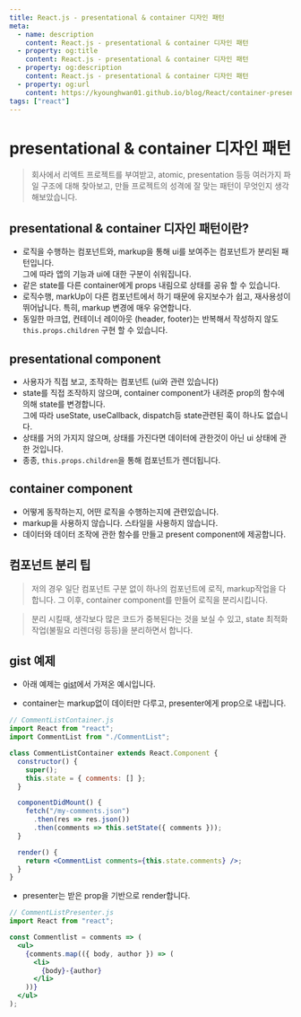 ```yaml
---
title: React.js - presentational & container 디자인 패턴
meta:
  - name: description
    content: React.js - presentational & container 디자인 패턴
  - property: og:title
    content: React.js - presentational & container 디자인 패턴
  - property: og:description
    content: React.js - presentational & container 디자인 패턴
  - property: og:url
    content: https://kyounghwan01.github.io/blog/React/container-presenter-dessign-pattern/
tags: ["react"]
---
```


# presentational & container 디자인 패턴

> 회사에서 리엑트 프로젝트를 부여받고, atomic, presentation 등등 여러가지 파일 구조에 대해 찾아보고, 만들 프로젝트의 성격에 잘 맞는 패턴이 무엇인지 생각해보았습니다.

## presentational & container 디자인 패턴이란?

- 로직을 수행하는 컴포넌트와, markup을 통해 ui를 보여주는 컴포넌트가 분리된 패턴입니다.<br> 그에 따라 앱의 기능과 ui에 대한 구분이 쉬워집니다.
- 같은 state를 다른 container에게 props 내림으로 상태를 공유 할 수 있습니다.
- 로직수행, markUp이 다른 컴포넌트에서 하기 때문에 유지보수가 쉽고, 재사용성이 뛰어납니다. 특히, markup 변경에 매우 유연합니다.
- 동일한 마크업, 컨테이너 레이아웃 (header, footer)는 반복해서 작성하지 않도 `this.props.children` 구현 할 수 있습니다.

## presentational component

- 사용자가 직접 보고, 조작하는 컴포넌트 (ui와 관련 있습니다)
- state를 직접 조작하지 않으며, container component가 내려준 prop의 함수에 의해 state를 변경합니다. <br>
  그에 따라 useState, useCallback, dispatch등 state관련된 훅이 하나도 없습니다.
- 상태를 거의 가지지 않으며, 상태를 가진다면 데이터에 관한것이 아닌 ui 상태에 관한 것입니다.
- 종종, `this.props.children`을 통해 컴포넌트가 렌더됩니다.

## container component

- 어떻게 동작하는지, 어떤 로직을 수행하는지에 관련있습니다.
- markup을 사용하지 않습니다. 스타일을 사용하지 않습니다.
- 데이터와 데이터 조작에 관한 함수를 만들고 present component에 제공합니다.

## 컴포넌트 분리 팁

> 저의 경우 일단 컴포넌트 구분 없이 하나의 컴포넌트에 로직, markup작업을 다 합니다. 그 이후, container component를 만들어 로직을 분리시킵니다.

> 분리 시킬때, 생각보다 많은 코드가 중복된다는 것을 보실 수 있고, state 최적화 작업(불필요 리렌더링 등등)을 분리하면서 합니다.

## gist 예제

- 아래 예제는 [gist](https://gist.github.com/chantastic/fc9e3853464dffdb1e3c)에서 가져온 예시입니다.

- container는 markup없이 데이터만 다루고, presenter에게 prop으로 내립니다.

```jsx
// CommentListContainer.js
import React from "react";
import CommentList from "./CommentList";

class CommentListContainer extends React.Component {
  constructor() {
    super();
    this.state = { comments: [] };
  }

  componentDidMount() {
    fetch("/my-comments.json")
      .then(res => res.json())
      .then(comments => this.setState({ comments }));
  }

  render() {
    return <CommentList comments={this.state.comments} />;
  }
}
```

- presenter는 받은 prop을 기반으로 render합니다.

```jsx
// CommentListPresenter.js
import React from "react";

const Commentlist = comments => (
  <ul>
    {comments.map(({ body, author }) => (
      <li>
        {body}-{author}
      </li>
    ))}
  </ul>
);
```

<Disqus />
